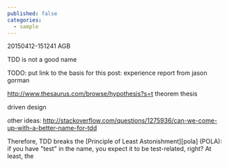 ```yaml
---
published: false
categories:
  - sample
---
```


20150412-151241 AGB

TDD is not a good name

TODO: put link to the basis for this post: experience report from jason gorman

http://www.thesaurus.com/browse/hypothesis?s=t
theorem
thesis

driven
design

other ideas: http://stackoverflow.com/questions/1275936/can-we-come-up-with-a-better-name-for-tdd

Therefore, TDD breaks the [Principle of Least Astonishment][pola] (POLA): if you have "test" in the name, you expect it to be test-related, right? At least, the 
